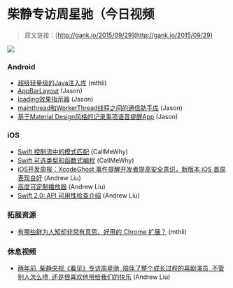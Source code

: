 # 柴静专访周星驰（今日视频

> 原文链接：[http://gank.io/2015/09/29](http://gank.io/2015/09/29)

![](http://ww3.sinaimg.cn/large/7a8aed7bgw1ewgtohwi0qj20gy0pbwhi.jpg)

### Android

* [超级轻量级的Java注入库](https://github.com/zsoltherpai/feather) (mthli)
* [AppBarLayout](https://github.com/henrytao) (Jason)
* [loading效果指示器](https://github.com/silverforge/BusyIndicator) (Jason)
* [mainthread和WorkerThread线程之间的通信助手库](https://github.com/skyfe79/AndroidChannel) (Jason)
* [基于Material Design风格的记录事项语音提醒App](https://github.com/hanks) (Jason)

### iOS

* [Swift 控制流中的模式匹配](http://austinzheng.com/2015/09/23/pmatch) (CallMeWhy)
* [Swift 可选类型和函数式编程](http://www.mokacoding.com/blog/demistifying) (CallMeWhy)
* [iOS开发周报：XcodeGhost 事件提醒开发者提高安全意识，新版本 iOS 首周表现良好](http://www.infoq.com/cn/news/2015/09/ios) (Andrew Liu)
* [高度可定制播放器](https://github.com/mobileplayer/mobileplayer) (Andrew Liu)
* [Swift 2.0: API 可用性检查介绍](http://swift.gg/2015/09/28/api) (Andrew Liu)

### 拓展资源

* [有哪些鲜为人知却非常有意思、好用的 Chrome 扩展？](http://www.zhihu.com/question/23228162) (mthli)

### 休息视频

* [两年前, 柴静央视《看见》专访周星驰, 陪伴了整个成长过程的喜剧演员, 不管别人怎么喷, 还是很喜欢他带给我们的快乐](http://video.sina.com.cn/p/ent/v/m/2013) (Andrew Liu)

